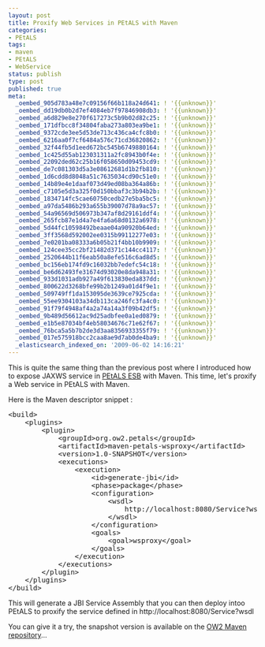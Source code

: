 ```yaml
---
layout: post
title: Proxify Web Services in PEtALS with Maven
categories:
- PEtALS
tags:
- maven
- PEtALS
- WebService
status: publish
type: post
published: true
meta:
  _oembed_905d783a48e7c09156f66b118a24d641: ! '{{unknown}}'
  _oembed_dd19db0b2d7ef4084eb7f97846908db3: ! '{{unknown}}'
  _oembed_a6d829e8e270f617273c5b9b02d82c25: ! '{{unknown}}'
  _oembed_171dfbcc8f34804faba273a803ea9be1: ! '{{unknown}}'
  _oembed_9372cde3ee5d53de713c436ca4cfc8b0: ! '{{unknown}}'
  _oembed_6216aa0f7cf6484a576c71cd36820862: ! '{{unknown}}'
  _oembed_32f44fb5d1eed672bc545b6749880164: ! '{{unknown}}'
  _oembed_1c425d55ab123031311a2fc8943b0f4e: ! '{{unknown}}'
  _oembed_22092ded62c25b16f058650d09453cd9: ! '{{unknown}}'
  _oembed_de7c081303d5a3e08612681d1b2fb810: ! '{{unknown}}'
  _oembed_1d6cdd8d8048a51c7635034cd90c51e0: ! '{{unknown}}'
  _oembed_14b89e4e1daaf073d49ed08ba364a86b: ! '{{unknown}}'
  _oembed_c7105e5d3a325f0d150bbaf3c3b94b2b: ! '{{unknown}}'
  _oembed_1834714fc5cae60750cedb27e5ba5bc5: ! '{{unknown}}'
  _oembed_a97da5486b293a655b39007d78a9ac57: ! '{{unknown}}'
  _oembed_54a96569d506973b347af8d29161ddf4: ! '{{unknown}}'
  _oembed_265fcb87e1d4a7e4fa6a68d0132a6978: ! '{{unknown}}'
  _oembed_5d44fc10598492beaae04a90920b64ed: ! '{{unknown}}'
  _oembed_3ff3568d592002ee0315b99112277e03: ! '{{unknown}}'
  _oembed_7e0201ba08333a6b05b21f4bb10b9909: ! '{{unknown}}'
  _oembed_124cee35cc2bf21482d371c144cc4117: ! '{{unknown}}'
  _oembed_2520644b11f6eab50a8efe516c6ad8d5: ! '{{unknown}}'
  _oembed_bc156eb174fd9c16032bb7edefc54c18: ! '{{unknown}}'
  _oembed_be6d62493fe31674d93020e8da948a31: ! '{{unknown}}'
  _oembed_933d1031adb927a49f613830eda837dd: ! '{{unknown}}'
  _oembed_800622d3268bfe99b2b1249a01d4f9e1: ! '{{unknown}}'
  _oembed_509749ff1da153095de3639ce7925cda: ! '{{unknown}}'
  _oembed_55ee9304103a34db113ca246fc3fa4c0: ! '{{unknown}}'
  _oembed_91f79f4948af4a2a74a14a3f09b42df5: ! '{{unknown}}'
  _oembed_9b489d56612ac9d25adbfee0a1ed0879: ! '{{unknown}}'
  _oembed_e1b5e87034bf4eb58034676c71e62f67: ! '{{unknown}}'
  _oembed_76bca5a5b7b2de3d3aa8356933355f79: ! '{{unknown}}'
  _oembed_017e575918bcc2caa8ae9d7ab0de4ba9: ! '{{unknown}}'
  _elasticsearch_indexed_on: '2009-06-02 14:16:21'
---
```

This is quite the same thing than the previous post where I introduced how to expose JAXWS service in <a href="http://petals.ow2.org">PEtALS ESB</a> with Maven. This time, let's proxify a Web service in PEtALS with Maven.

Here is the Maven descriptor snippet :

<pre>
&lt;build&gt;
	&lt;plugins&gt;
		&lt;plugin&gt;
			&lt;groupId&gt;org.ow2.petals&lt;/groupId&gt;
			&lt;artifactId&gt;maven-petals-wsproxy&lt;/artifactId&gt;
			&lt;version&gt;1.0-SNAPSHOT&lt;/version&gt;
			&lt;executions&gt;
				&lt;execution&gt;
					&lt;id&gt;generate-jbi&lt;/id&gt;
					&lt;phase&gt;package&lt;/phase&gt;
					&lt;configuration&gt;
						&lt;wsdl&gt;
							http://localhost:8080/Service?wsdl
						&lt;/wsdl&gt;
					&lt;/configuration&gt;
					&lt;goals&gt;
						&lt;goal&gt;wsproxy&lt;/goal&gt;
					&lt;/goals&gt;
				&lt;/execution&gt;
			&lt;/executions&gt;
		&lt;/plugin&gt;
	&lt;/plugins&gt;
&lt;/build&gt;
</pre>

This will generate a JBI Service Assembly that you can then deploy intoo PEtALS to proxify the service defined in http://localhost:8080/Service?wsdl

You can give it a try, the snapshot version is available on the <a href="http://maven.ow2.org">OW2 Maven repository</a>...
